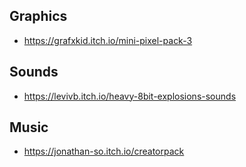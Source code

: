## Graphics

  * https://grafxkid.itch.io/mini-pixel-pack-3

## Sounds

  * https://levivb.itch.io/heavy-8bit-explosions-sounds

## Music

  * https://jonathan-so.itch.io/creatorpack
